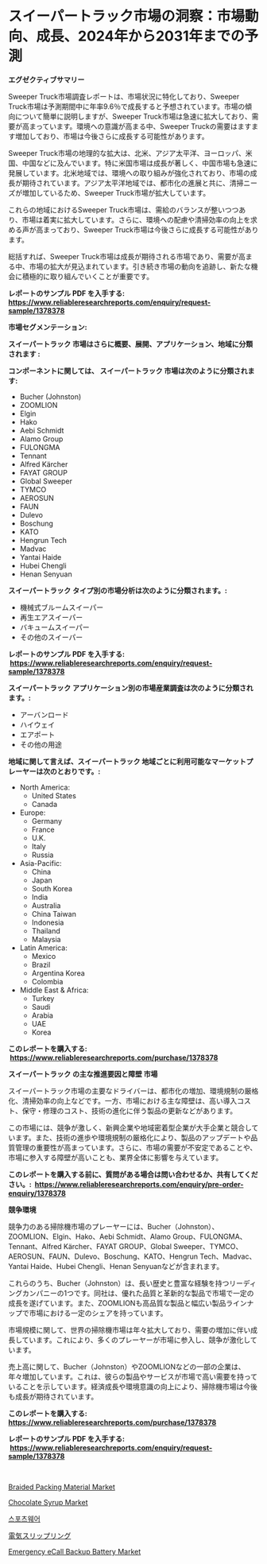<p><h1>スイーパートラック市場の洞察：市場動向、成長、2024年から2031年までの予測</h1></p><p><strong>エグゼクティブサマリー</strong></p>
<p><p>Sweeper Truck市場調査レポートは、市場状況に特化しており、Sweeper Truck市場は予測期間中に年率9.6％で成長すると予想されています。市場の傾向について簡単に説明しますが、Sweeper Truck市場は急速に拡大しており、需要が高まっています。環境への意識が高まる中、Sweeper Truckの需要はますます増加しており、市場は今後さらに成長する可能性があります。</p><p>Sweeper Truck市場の地理的な拡大は、北米、アジア太平洋、ヨーロッパ、米国、中国などに及んでいます。特に米国市場は成長が著しく、中国市場も急速に発展しています。北米地域では、環境への取り組みが強化されており、市場の成長が期待されています。アジア太平洋地域では、都市化の進展と共に、清掃ニーズが増加しているため、Sweeper Truck市場が拡大しています。</p><p>これらの地域におけるSweeper Truck市場は、需給のバランスが整いつつあり、市場は着実に拡大しています。さらに、環境への配慮や清掃効率の向上を求める声が高まっており、Sweeper Truck市場は今後さらに成長する可能性があります。</p><p>総括すれば、Sweeper Truck市場は成長が期待される市場であり、需要が高まる中、市場の拡大が見込まれています。引き続き市場の動向を追跡し、新たな機会に積極的に取り組んでいくことが重要です。</p></p>
<p><strong>レポートのサンプル PDF を入手する: <a href="https://www.reliableresearchreports.com/enquiry/request-sample/1378378">https://www.reliableresearchreports.com/enquiry/request-sample/1378378</a></strong></p>
<p><strong>市場セグメンテーション:</strong></p>
<p><strong> スイーパートラック 市場はさらに概要、展開、アプリケーション、地域に分類されます :</strong></p>
<p><strong>コンポーネントに関しては、 スイーパートラック 市場は次のように分類されます: &nbsp;</strong></p>
<p><ul><li>Bucher (Johnston)</li><li>ZOOMLION</li><li>Elgin</li><li>Hako</li><li>Aebi Schmidt</li><li>Alamo Group</li><li>FULONGMA</li><li>Tennant</li><li>Alfred Kärcher</li><li>FAYAT GROUP</li><li>Global Sweeper</li><li>TYMCO</li><li>AEROSUN</li><li>FAUN</li><li>Dulevo</li><li>Boschung</li><li>KATO</li><li>Hengrun Tech</li><li>Madvac</li><li>Yantai Haide</li><li>Hubei Chengli</li><li>Henan Senyuan</li></ul></p>
<p><strong> スイーパートラック タイプ別の市場分析は次のように分類されます。:</strong></p>
<p><ul><li>機械式ブルームスイーパー</li><li>再生エアスイーパー</li><li>バキュームスイーパー</li><li>その他のスイーパー</li></ul></p>
<p><strong>レポートのサンプル PDF を入手する: &nbsp;<a href="https://www.reliableresearchreports.com/enquiry/request-sample/1378378">https://www.reliableresearchreports.com/enquiry/request-sample/1378378</a></strong></p>
<p><strong> スイーパートラック アプリケーション別の市場産業調査は次のように分類されます。:</strong></p>
<p><ul><li>アーバンロード</li><li>ハイウェイ</li><li>エアポート</li><li>その他の用途</li></ul></p>
<p><strong>地域に関して言えば、スイーパートラック 地域ごとに利用可能なマーケットプレーヤーは次のとおりです。:</strong></p>
<p><ul>
    <li>
        North America:
        <ul>
            <li>United States</li>
            <li>Canada</li>
        </ul>
    </li>
    <li>
        Europe:
        <ul>
            <li>Germany</li>
            <li>France</li>
            <li>U.K.</li>
            <li>Italy</li>
            <li>Russia</li>
        </ul>
    </li>
    <li>
        Asia-Pacific:
        <ul>
            <li>China</li>
            <li>Japan</li>
            <li>South Korea</li>
            <li>India</li>
            <li>Australia</li>
            <li>China Taiwan</li>
            <li>Indonesia</li>
            <li>Thailand</li>
            <li>Malaysia</li>
        </ul>
    </li>
    <li>
        Latin America:
        <ul>
            <li>Mexico</li>
            <li>Brazil</li>
            <li>Argentina Korea</li>
            <li>Colombia</li>
        </ul>
    </li>
    <li>
        Middle East & Africa:
        <ul>
            <li>Turkey</li>
            <li>Saudi</li>
            <li>Arabia</li>
            <li>UAE</li>
            <li>Korea</li>
        </ul>
    </li>
    </ul></p>
<p><strong>このレポートを購入する: &nbsp;<a href="https://www.reliableresearchreports.com/purchase/1378378">https://www.reliableresearchreports.com/purchase/1378378</a></strong></p>
<p><strong>スイーパートラック の主な推進要因と障壁 市場</strong></p>
<p><p>スイーパートラック市場の主要なドライバーは、都市化の増加、環境規制の厳格化、清掃効率の向上などです。一方、市場における主な障壁は、高い導入コスト、保守・修理のコスト、技術の進化に伴う製品の更新などがあります。</p><p>この市場には、競争が激しく、新興企業や地域密着型企業が大手企業と競合しています。また、技術の進歩や環境規制の厳格化により、製品のアップデートや品質管理の重要性が高まっています。さらに、市場の需要が不安定であることや、市場に参入する障壁が高いことも、業界全体に影響を与えています。</p></p>
<p><strong>このレポートを購入する前に、質問がある場合は問い合わせるか、共有してください。:&nbsp; <a href="https://www.reliableresearchreports.com/enquiry/pre-order-enquiry/1378378">https://www.reliableresearchreports.com/enquiry/pre-order-enquiry/1378378</a></strong></p>
<p><strong>競争環境</strong></p>
<p><p>競争力のある掃除機市場のプレーヤーには、Bucher（Johnston）、ZOOMLION、Elgin、Hako、Aebi Schmidt、Alamo Group、FULONGMA、Tennant、Alfred Kärcher、FAYAT GROUP、Global Sweeper、TYMCO、AEROSUN、FAUN、Dulevo、Boschung、KATO、Hengrun Tech、Madvac、Yantai Haide、Hubei Chengli、Henan Senyuanなどが含まれます。</p><p>これらのうち、Bucher（Johnston）は、長い歴史と豊富な経験を持つリーディングカンパニーの1つです。同社は、優れた品質と革新的な製品で市場で一定の成長を遂げています。また、ZOOMLIONも高品質な製品と幅広い製品ラインナップで市場における一定のシェアを持っています。</p><p>市場規模に関して、世界の掃除機市場は年々拡大しており、需要の増加に伴い成長しています。これにより、多くのプレーヤーが市場に参入し、競争が激化しています。</p><p>売上高に関して、Bucher（Johnston）やZOOMLIONなどの一部の企業は、年々増加しています。これは、彼らの製品やサービスが市場で高い需要を持っていることを示しています。経済成長や環境意識の向上により、掃除機市場は今後も成長が期待されています。</p></p>
<p><strong>このレポートを購入する: &nbsp; <a href="https://www.reliableresearchreports.com/purchase/1378378">https://www.reliableresearchreports.com/purchase/1378378</a></strong></p>
<p><strong>レポートのサンプル PDF を入手する: &nbsp;<a href="https://www.reliableresearchreports.com/enquiry/request-sample/1378378">https://www.reliableresearchreports.com/enquiry/request-sample/1378378</a></strong><strong></strong></p>
<p>&nbsp;</p>
<p><p><a href="https://github.com/mauripalmi/Market-Research-Report-List-2/blob/main/braided-packing-material-market.md">Braided Packing Material Market</a></p><p><a href="https://view.publitas.com/reportprime-1/decoding-the-chocolate-syrup-market-a-deep-dive-into-the-latest-market-trends-market-segmentation-and-competitive-analysis/">Chocolate Syrup Market</a></p><p><a href="https://github.com/vs019sa3m8x/Market-Research-Report-List-1/blob/main/7521576189.md">스포츠웨어</a></p><p><a href="https://github.com/oqxogxyvqe90775/Market-Research-Report-List-1/blob/main/1619912502.md">電気スリップリング</a></p><p><a href="https://sudsy-motorcycle-bbc.notion.site/Emergency-eCall-Backup-Battery-Market-Centers-on-Aspects-such-as-Market-Growth-Market-Share-Market-1fac43d0496c4ba9852dabbd279095f9">Emergency eCall Backup Battery Market</a></p></p>